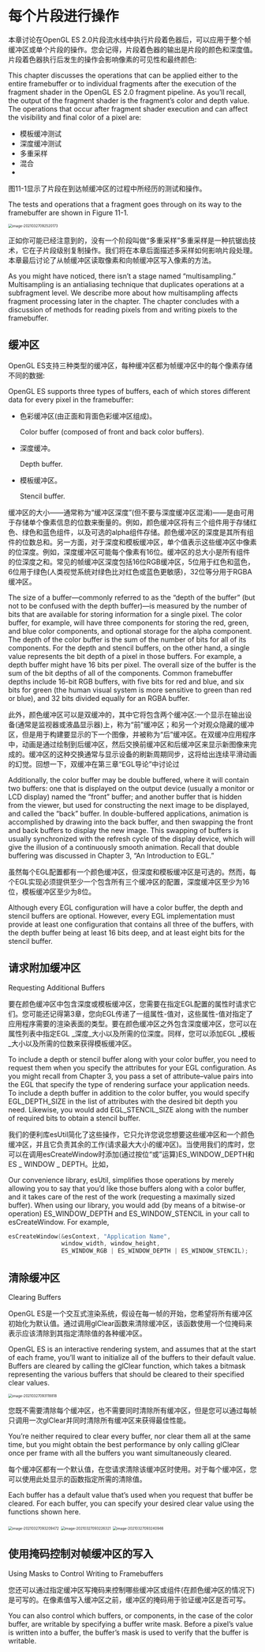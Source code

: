 # 每个片段进行操作

本章讨论在OpenGL  ES  2.0片段流水线中执行片段着色器后，可以应用于整个帧缓冲区或单个片段的操作。您会记得，片段着色器的输出是片段的颜色和深度值。片段着色器执行后发生的操作会影响像素的可见性和最终颜色:

This chapter discusses the operations that can be applied either to the entire  framebuffer or to individual fragments after the execution of the fragment  shader in the OpenGL ES 2.0 fragment pipeline. As you’ll recall, the output of  the fragment shader is the fragment’s color and depth value. The operations that  occur after fragment shader execution and can affect the visibility and final  color of a pixel are:

- 模板缓冲测试 
- 深度缓冲测试
- 多重采样
- 混合
-  

图11-1显示了片段在到达帧缓冲区的过程中所经历的测试和操作。

The tests and operations that a fragment goes through on its way to the  framebuffer are shown in Figure 11-1.

<img src="images/image-20210327092520173.png" alt="image-20210327092520173" style="zoom:50%;" />



正如你可能已经注意到的，没有一个阶段叫做“多重采样”多重采样是一种抗锯齿技术，它在子片段级别复制操作。我们将在本章后面描述多采样如何影响片段处理。本章最后讨论了从帧缓冲区读取像素和向帧缓冲区写入像素的方法。

As you might have noticed, there isn’t a stage named “multisampling.”  Multisampling is an antialiasing technique that duplicates operations at a  subfragment level. We describe more about how multisampling affects fragment  processing later in the chapter. The chapter concludes with a discussion of  methods for reading pixels from and writing pixels to the framebuffer.

## 缓冲区

OpenGL  ES支持三种类型的缓冲区，每种缓冲区都为帧缓冲区中的每个像素存储不同的数据:

OpenGL ES supports three types of buffers, each of which stores different data  for every pixel in the framebuffer:

- 色彩缓冲区(由正面和背面色彩缓冲区组成)。

  Color buffer (composed of front and back color buffers).

- 深度缓冲。

  Depth buffer.

- 模板缓冲区。

  Stencil buffer.

缓冲区的大小——通常称为“缓冲区深度”(但不要与深度缓冲区混淆)——是由可用于存储单个像素信息的位数来衡量的。例如，颜色缓冲区将有三个组件用于存储红色、绿色和蓝色组件，以及可选的alpha组件存储。颜色缓冲区的深度是其所有组件的位数总和。另一方面，对于深度和模板缓冲区，单个值表示这些缓冲区中像素的位深度。例如，深度缓冲区可能每个像素有16位。缓冲区的总大小是所有组件的位深度之和。常见的帧缓冲区深度包括16位RGB缓冲区，5位用于红色和蓝色，6位用于绿色(人类视觉系统对绿色比对红色或蓝色更敏感)，32位等分用于RGBA缓冲区。

The size of a buffer—commonly referred to as the “depth of the buffer” (but  not to be confused with the depth buffer)—is measured by the number of bits that  are available for storing information for a single pixel. The color buffer, for  example, will have three components for storing the red, green, and blue color  components, and optional storage for the alpha component. The depth of the color  buffer is the sum of the number of bits for all of its components. For the depth  and stencil buffers, on the other hand, a single value represents the bit depth  of a pixel in those buffers. For example, a depth buffer might have 16 bits per  pixel. The overall size of the buffer is the sum of the bit depths of all of the  components. Common framebuffer depths include 16-bit RGB buffers, with five bits  for red and blue, and six bits for green (the human visual system is more  sensitive to green than red or blue), and 32 bits divided equally for an RGBA  buffer.

此外，颜色缓冲区可以是双缓冲的，其中它将包含两个缓冲区:一个显示在输出设备(通常是监视器或液晶显示器)上，称为“前”缓冲区；和另一个对观众隐藏的缓冲区，但是用于构建要显示的下一个图像，并被称为“后”缓冲区。在双缓冲应用程序中，动画是通过绘制到后缓冲区，然后交换前缓冲区和后缓冲区来显示新图像来完成的。缓冲区的这种交换通常与显示设备的刷新周期同步，这将给出连续平滑动画的幻觉。回想一下，双缓冲在第三章“EGL导论”中讨论过

Additionally, the color buffer may be double buffered, where it will contain  two buffers: one that is displayed on the output device (usually a monitor or  LCD display) named the “front” buffer; and another buffer that is hidden from  the viewer, but used for constructing the next image to be displayed, and called  the “back” buffer. In double-buffered applications, animation is accomplished by  drawing into the back buffer, and then swapping the front and back buffers to  display the new image. This swapping of buffers is usually synchronized with the  refresh cycle of the display device, which will give the illusion of a  continuously smooth animation. Recall that double buffering was discussed in  Chapter 3, “An Introduction to EGL.”

虽然每个EGL配置都有一个颜色缓冲区，但深度和模板缓冲区是可选的。然而，每个EGL实现必须提供至少一个包含所有三个缓冲区的配置，深度缓冲区至少为16位，模板缓冲区至少为8位。

Although every EGL configuration will have a color buffer, the depth and  stencil buffers are optional. However, every EGL implementation must provide at  least one configuration that contains all three of the buffers, with the depth  buffer being at least 16 bits deep, and at least eight bits for the stencil  buffer.

## 请求附加缓冲区

Requesting Additional Buffers

要在颜色缓冲区中包含深度或模板缓冲区，您需要在指定EGL配置的属性时请求它们。您可能还记得第3章，您向EGL传递了一组属性-值对，这些属性-值对指定了应用程序需要的渲染表面的类型。要在颜色缓冲区之外包含深度缓冲区，您可以在属性列表中指定EGL  _深度_大小以及所需的位深度。同样，您可以添加EGL _模板_大小以及所需的位数来获得模板缓冲区。

To include a depth or stencil buffer along with your color buffer, you need to  request them when you specify the attributes for your EGL configuration. As you  might recall from Chapter 3, you pass a set of attribute–value pairs into the  EGL that specify the type of rendering surface your application needs. To  include a depth buffer in addition to the color buffer, you would specify  EGL_DEPTH_SIZE in the list of attributes with the desired bit depth you need.  Likewise, you would add EGL_STENCIL_SIZE along with the number of required bits  to obtain a stencil buffer.

我们的便利库esUtil简化了这些操作，它只允许您说您想要这些缓冲区和一个颜色缓冲区，并且它负责其余的工作(请求最大大小的缓冲区)。当使用我们的库时，您可以在调用esCreateWindow时添加(通过按位“或”运算)ES_WINDOW_DEPTH和ES  _ WINDOW _ DEPTH。比如，

Our convenience library, esUtil, simplifies those operations by merely  allowing you to say that you’d like those buffers along with a color buffer, and  it takes care of the rest of the work (requesting a maximally sized buffer).  When using our library, you would add (by means of a bitwise-or operation)  ES_WINDOW_DEPTH and ES_WINDOW_STENCIL in your call to esCreateWindow. For  example,

```c
esCreateWindow(&esContext, "Application Name",
               window_width, window_height,
               ES_WINDOW_RGB | ES_WINDOW_DEPTH | ES_WINDOW_STENCIL);
```

## 清除缓冲区

Clearing Buffers

OpenGL  ES是一个交互式渲染系统，假设在每一帧的开始，您希望将所有缓冲区初始化为默认值。通过调用glClear函数来清除缓冲区，该函数使用一个位掩码来表示应该清除到其指定清除值的各种缓冲区。

OpenGL ES is an interactive rendering system, and assumes that at the start of  each frame, you’ll want to initialize all of the buffers to their default value.  Buffers are cleared by calling the glClear function, which takes a bitmask  representing the various buffers that should be cleared to their specified clear  values.

<img src="images/image-20210327093118818.png" alt="image-20210327093118818" style="zoom:50%;" />



您既不需要清除每个缓冲区，也不需要同时清除所有缓冲区，但是您可以通过每帧只调用一次glClear并同时清除所有缓冲区来获得最佳性能。

You’re neither required to clear every buffer, nor clear them all at the same  time, but you might obtain the best performance by only calling glClear once per  frame with all the buffers you want simultaneously cleared.

每个缓冲区都有一个默认值，在您请求清除该缓冲区时使用。对于每个缓冲区，您可以使用此处显示的函数指定所需的清除值。

Each buffer has a default value that’s used when you request that buffer be  cleared. For each buffer, you can specify your desired clear value using the  functions shown here.

<img src="images/image-20210327093209472.png" alt="image-20210327093209472" style="zoom:50%;" />

<img src="images/image-20210327093226321.png" alt="image-20210327093226321" style="zoom:50%;" />

<img src="images/image-20210327093240946.png" alt="image-20210327093240946" style="zoom:50%;" />

## 使用掩码控制对帧缓冲区的写入

Using Masks to Control Writing to Framebuffers

您还可以通过指定缓冲区写掩码来控制哪些缓冲区或组件(在颜色缓冲区的情况下)是可写的。在像素值写入缓冲区之前，缓冲区的掩码用于验证缓冲区是否可写。

You can also control which buffers, or components, in the case of the color  buffer, are writable by specifying a buffer write mask. Before a pixel’s value  is written into a buffer, the buffer’s mask is used to verify that the buffer is  writable.

